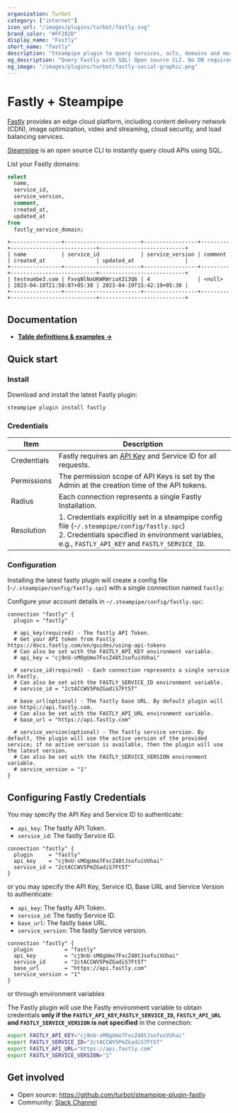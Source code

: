 ```yaml
---
organization: Turbot
category: ["internet"]
icon_url: "/images/plugins/turbot/fastly.svg"
brand_color: "#FF282D"
display_name: "Fastly"
short_name: "fastly"
description: "Steampipe plugin to query services, acls, domains and more from Fastly."
og_description: "Query Fastly with SQL! Open source CLI. No DB required."
og_image: "/images/plugins/turbot/fastly-social-graphic.png"
---
```


# Fastly + Steampipe

[Fastly](https://fastly.com) provides an edge cloud platform, including content delivery network (CDN), image optimization, video and streaming, cloud security, and load balancing services.

[Steampipe](https://steampipe.io) is an open source CLI to instantly query cloud APIs using SQL.

List your Fastly domains:

```sql
select
  name,
  service_id,
  service_version,
  comment,
  created_at,
  updated_at
from
  fastly_service_domain;
```

```
+----------------+------------------------+-----------------+---------+---------------------------+---------------------------+
| name           | service_id             | service_version | comment | created_at                | updated_at                |
+----------------+------------------------+-----------------+---------+---------------------------+---------------------------+
| testnumbe3.com | FxvqNlNxUKWRWrioX313Q6 | 4               | <null>  | 2023-04-18T21:58:07+05:30 | 2023-04-19T15:42:19+05:30 |
+----------------+------------------------+-----------------+---------+---------------------------+---------------------------+
```

## Documentation

- **[Table definitions & examples →](/plugins/turbot/fastly/tables)**

## Quick start

### Install

Download and install the latest Fastly plugin:

```sh
steampipe plugin install fastly
```

### Credentials

| Item        | Description                                                                                                                                                                                         |
| ----------- | --------------------------------------------------------------------------------------------------------------------------------------------------------------------------------------------------- |
| Credentials | Fastly requires an [API Key](https://docs.fastly.com/en/guides/using-api-tokens) and Service ID for all requests.                                                                                   |
| Permissions | The permission scope of API Keys is set by the Admin at the creation time of the API tokens.                                                                                                        |
| Radius      | Each connection represents a single Fastly Installation.                                                                                                                                            |
| Resolution  | 1. Credentials explicitly set in a steampipe config file (`~/.steampipe/config/fastly.spc`)<br />2. Credentials specified in environment variables, e.g., `FASTLY_API_KEY` and `FASTLY_SERVICE_ID`. |

### Configuration

Installing the latest fastly plugin will create a config file (`~/.steampipe/config/fastly.spc`) with a single connection named `fastly`:

Configure your account details in `~/.steampipe/config/fastly.spc`:

```hcl
connection "fastly" {
  plugin = "fastly"

  # api_key(required) - The fastly API Token.
  # Get your API token from Fastly https://docs.fastly.com/en/guides/using-api-tokens
  # Can also be set with the FASTLY_API_KEY environment variable.
  # api_key = "cj9nU-sMOgUmo7FxcZ48tJsofuiVUhai"

  # service_id(required) - Each connection represents a single service in Fastly.
  # Can also be set with the FASTLY_SERVICE_ID environment variable.
  # service_id = "2ctACCWV5PmZGadiS7Ft5T"

  # base_url(optional) - The fastly base URL. By default plugin will use https://api.fastly.com.
  # Can also be set with the FASTLY_API_URL environment variable.
  # base_url = "https://api.fastly.com"

  # service_version(optional) - The fastly service version. By default, the plugin will use the active version of the provided service; if no active version is available, then the plugin will use the latest version.
  # Can also be set with the FASTLY_SERVICE_VERSION environment variable.
  # service_version = "1"
}
```

## Configuring Fastly Credentials

You may specify the API Key and Service ID to authenticate:

- `api_key`: The fastly API Token.
- `service_id`: The fastly Service ID.

```hcl
connection "fastly" {
  plugin     = "fastly"
  api_key    = "cj9nU-sMOgUmo7FxcZ48tJsofuiVUhai"
  service_id = "2ctACCWV5PmZGadiS7Ft5T"
}
```

or you may specify the API Key, Service ID, Base URL and Service Version to authenticate:

- `api_key`: The fastly API Token.
- `service_id`: The fastly Service ID.
- `base_url`: The fastly base URL.
- `service_version`: The fastly Service version.

```hcl
connection "fastly" {
  plugin          = "fastly"
  api_key         = "cj9nU-sMOgUmo7FxcZ48tJsofuiVUhai"
  service_id      = "2ctACCWV5PmZGadiS7Ft5T"
  base_url        = "https://api.fastly.com"
  service_version = "1"
}
```

or through environment variables

The Fastly plugin will use the Fastly environment variable to obtain credentials **only if the `FASTLY_API_KEY`,`FASTLY_SERVICE_ID`, `FASTLY_API_URL` and `FASTLY_SERVICE_VERSION` is not specified** in the connection:

```sh
export FASTLY_API_KEY="cj9nU-sMOgUmo7FxcZ48tJsofuiVUhai"
export FASTLY_SERVICE_ID="2ctACCWV5PmZGadiS7Ft5T"
export FASTLY_API_URL="https://api.fastly.com"
export FASTLY_SERVICE_VERSION="1"
```

## Get involved

- Open source: https://github.com/turbot/steampipe-plugin-fastly
- Community: [Slack Channel](https://steampipe.io/community/join)
